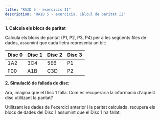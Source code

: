 ```yaml
---  
title: "RAID 5 - exercicis II"  
description: "RAID 5 - exercicis. Càlcul de paritat II"  
---
```


**1. Calcula els blocs de paritat**

Calcula els blocs de paritat (P1, P2, P3, P4) per a les següents files de dades, assumint que cada lletra representa un bit:

| Disc 0 | Disc 1 | Disc 2 | Disc 3 |
|--------|--------|--------|--------|
| 1A2    | 3C4    | 5E6    | P1     |
| F00    | A1B    | C3D    | P2     |

**2. Simulació de fallada de disc:**

Ara, imagina que el Disc 1 falla. Com es recuperaria la informació d'aquest disc utilitzant la paritat?

Utilitzant les dades de l'exercici anterior i la paritat calculada, recupera els blocs de dades del Disc 1 assumint que el Disc 1 ha fallat.